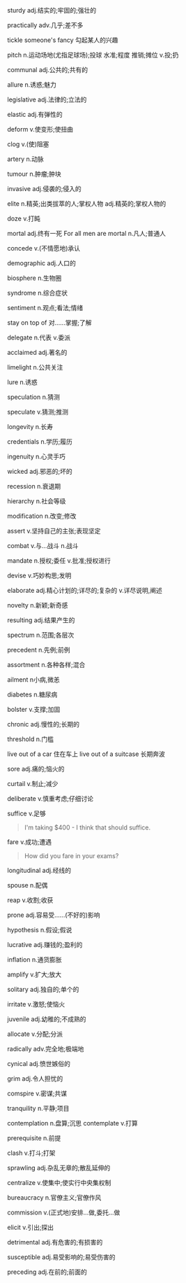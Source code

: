 sturdy adj.结实的;牢固的;强壮的

practically adv.几乎;差不多

tickle someone's fancy 勾起某人的兴趣

pitch n.运动场地(尤指足球场);投球
        水准;程度
        推销;摊位
      v.投;扔

communal adj.公共的;共有的

allure n.诱惑;魅力

legislative adj.法律的;立法的

elastic adj.有弹性的

deform v.使变形;使扭曲

clog v.(使)阻塞

artery n.动脉

tumour n.肿瘤;肿块

invasive adj.侵袭的;侵入的

elite n.精英;出类拔萃的人;掌权人物
      adj.精英的;掌权人物的

doze v.打盹

mortal adj.终有一死 For all men are mortal
       n.凡人;普通人

concede v.(不情愿地)承认

demographic adj.人口的

biosphere n.生物圈

syndrome n.综合症状 

sentiment n.观点;看法;情绪

stay on top of 对......掌握;了解

delegate n.代表
         v.委派

acclaimed adj.著名的

limelight n.公共关注

lure n.诱惑

speculation n.猜测

speculate v.猜测;推测

longevity n.长寿

credentials n.学历;履历

ingenuity n.心灵手巧

wicked  adj.邪恶的;坏的

recession n.衰退期

hierarchy n.社会等级

modification n.改变;修改

assert v.坚持自己的主张;表现坚定

combat v.与...战斗
       n.战斗

mandate n.授权;委任
        v.批准;授权进行

devise v.巧妙构思;发明

elaborate adj.精心计划的;详尽的;复杂的
          v.详尽说明,阐述 

novelty n.新颖;新奇感

resulting adj.结果产生的

spectrum n.范围;各层次

precedent n.先例;前例

assortment n.各种各样;混合

ailment n小病,微恙

diabetes n.糖尿病

bolster v.支撑;加固

chronic adj.慢性的;长期的

threshold n.门槛

live out of a car 住在车上 live out of a suitcase 长期奔波

sore adj.痛的;恼火的

curtail v.制止;减少

deliberate v.慎重考虑;仔细讨论

suffice v.足够
>I'm taking $400 - I think that should suffice.


fare v.成功;遭遇
>How did you fare in your exams?

longitudinal adj.经线的

spouse n.配偶

reap v.收割;收获

prone adj.容易受......(不好的)影响

hypothesis n.假设;假说

lucrative adj.赚钱的;盈利的

inflation n.通货膨胀

amplify v.扩大;放大

solitary adj.独自的;单个的

irritate v.激怒;使恼火

juvenile adj.幼稚的;不成熟的

allocate v.分配;分派

radically adv.完全地;极端地

cynical adj.愤世嫉俗的

grim adj.令人担忧的

comspire v.密谋;共谋

tranquility n.平静;项目

contemplation n.盘算;沉思
contemplate v.打算

prerequisite n.前提

clash v.打斗;打架

sprawling adj.杂乱无章的;散乱延伸的

centralize v.使集中;使实行中央集权制

bureaucracy n.官僚主义;官僚作风

commission v.(正式地)安排...做,委托...做

elicit v.引出;探出

detrimental adj.有危害的;有损害的

susceptible adj.易受影响的;易受伤害的

preceding adj.在前的;前面的










